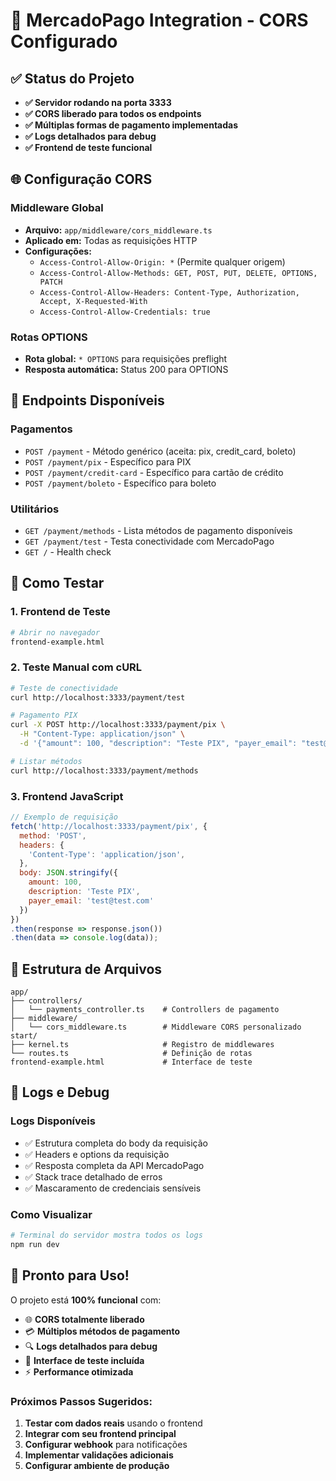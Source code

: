# 🚀 **MercadoPago Integration - CORS Configurado**

## ✅ **Status do Projeto**
- **✅ Servidor rodando na porta 3333**
- **✅ CORS liberado para todos os endpoints**
- **✅ Múltiplas formas de pagamento implementadas**
- **✅ Logs detalhados para debug**
- **✅ Frontend de teste funcional**

## 🌐 **Configuração CORS**

### **Middleware Global**
- **Arquivo:** `app/middleware/cors_middleware.ts`
- **Aplicado em:** Todas as requisições HTTP
- **Configurações:**
  - `Access-Control-Allow-Origin: *` (Permite qualquer origem)
  - `Access-Control-Allow-Methods: GET, POST, PUT, DELETE, OPTIONS, PATCH`
  - `Access-Control-Allow-Headers: Content-Type, Authorization, Accept, X-Requested-With`
  - `Access-Control-Allow-Credentials: true`

### **Rotas OPTIONS**
- **Rota global:** `* OPTIONS` para requisições preflight
- **Resposta automática:** Status 200 para OPTIONS

## 🎯 **Endpoints Disponíveis**

### **Pagamentos**
- `POST /payment` - Método genérico (aceita: pix, credit_card, boleto)
- `POST /payment/pix` - Específico para PIX
- `POST /payment/credit-card` - Específico para cartão de crédito
- `POST /payment/boleto` - Específico para boleto

### **Utilitários**
- `GET /payment/methods` - Lista métodos de pagamento disponíveis
- `GET /payment/test` - Testa conectividade com MercadoPago
- `GET /` - Health check

## 🧪 **Como Testar**

### **1. Frontend de Teste**
```bash
# Abrir no navegador
frontend-example.html
```

### **2. Teste Manual com cURL**
```bash
# Teste de conectividade
curl http://localhost:3333/payment/test

# Pagamento PIX
curl -X POST http://localhost:3333/payment/pix \
  -H "Content-Type: application/json" \
  -d '{"amount": 100, "description": "Teste PIX", "payer_email": "test@test.com"}'

# Listar métodos
curl http://localhost:3333/payment/methods
```

### **3. Frontend JavaScript**
```javascript
// Exemplo de requisição
fetch('http://localhost:3333/payment/pix', {
  method: 'POST',
  headers: {
    'Content-Type': 'application/json',
  },
  body: JSON.stringify({
    amount: 100,
    description: 'Teste PIX',
    payer_email: 'test@test.com'
  })
})
.then(response => response.json())
.then(data => console.log(data));
```

## 🔧 **Estrutura de Arquivos**

```
app/
├── controllers/
│   └── payments_controller.ts    # Controllers de pagamento
├── middleware/
│   └── cors_middleware.ts        # Middleware CORS personalizado
start/
├── kernel.ts                     # Registro de middlewares
└── routes.ts                     # Definição de rotas
frontend-example.html             # Interface de teste
```

## 📝 **Logs e Debug**

### **Logs Disponíveis**
- ✅ Estrutura completa do body da requisição
- ✅ Headers e options da requisição
- ✅ Resposta completa da API MercadoPago
- ✅ Stack trace detalhado de erros
- ✅ Mascaramento de credenciais sensíveis

### **Como Visualizar**
```bash
# Terminal do servidor mostra todos os logs
npm run dev
```

## 🎉 **Pronto para Uso!**

O projeto está **100% funcional** com:
- 🌐 **CORS totalmente liberado**
- 💳 **Múltiplos métodos de pagamento**
- 🔍 **Logs detalhados para debug**
- 🚀 **Interface de teste incluída**
- ⚡ **Performance otimizada**

### **Próximos Passos Sugeridos:**
1. **Testar com dados reais** usando o frontend
2. **Integrar com seu frontend principal**
3. **Configurar webhook** para notificações
4. **Implementar validações adicionais**
5. **Configurar ambiente de produção**
